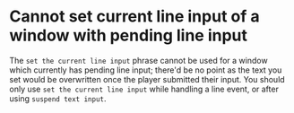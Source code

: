 # Cannot set current line input of a window with pending line input

The `set the current line input` phrase cannot be used for a window which currently has pending line input; there'd be no point as the text you set would be overwritten once the player submitted their input. You should only use `set the current line input` while handling a line event, or after using `suspend text input`.
